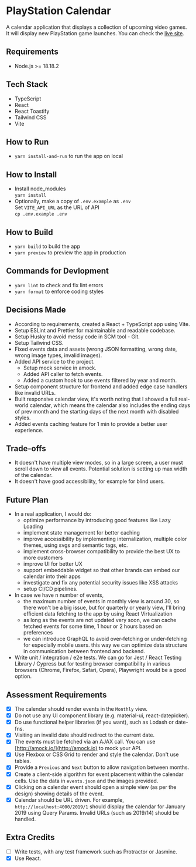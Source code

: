 # PlayStation Calendar

A calendar application that displays a collection of upcoming video games. It will display new PlayStation game launches. You can check the [live site](https://playstation-calendar.netlify.app).

## Requirements

- Node.js >= 18.18.2

## Tech Stack

- TypeScript
- React
- React Toastify
- Tailwind CSS
- Vite

## How to Run

- `yarn install-and-run` to run the app on local

## How to Install

- Install node_modules \
  `yarn install`
- Optionally, make a copy of `.env.example` as `.env` \
  Set `VITE_API_URL` as the URL of API \
  `cp .env.example .env`

## How to Build

- `yarn build` to build the app
- `yarn preview` to preview the app in production

## Commands for Devlopment

- `yarn lint` to check and fix lint errors
- `yarn format` to enforce coding styles

## Decisions Made

- According to requirements, created a React + TypeScript app using Vite.
- Setup ESLint and Prettier for maintainable and readable codebase.
- Setup Husky to avoid messy code in SCM tool - Git.
- Setup Tailwind CSS.
- Fixed events data and assets (wrong JSON formatting, wrong date, wrong image types, invalid images).
- Added API service to the project.
  - Setup mock service in amock.
  - Added API caller to fetch events.
  - Added a custom hook to use events filtered by year and month.
- Setup component structure for frontend and added edge case handlers like invalid URLs.
- Built responsive calendar view, it's worth noting that I showed a full real-world calendar, which means the calendar also includes the ending days of prev month and the starting days of the next month with disabled styles.
- Added events caching feature for 1 min to provide a better user experience.

## Trade-offs

- It doesn't have multiple view modes, so in a large screen, a user must scroll down to view all events. Potential solution is setting up max width of the calendar.
- It doesn't have good accessibility, for example for blind users.

## Future Plan

- In a real application, I would do:
  - optimize performance by introducing good features like Lazy Loading
  - implement state management for better caching
  - improve accessibility by implementing internalization, multiple color themes, using svgs and semantic tags, etc.
  - implement cross-browser compatibility to provide the best UX to more customers
  - improve UI for better UX
  - support embeddable widget so that other brands can embed our calendar into their apps
  - investigate and fix any potential security issues like XSS attacks
  - setup CI/CD pipelines.
- In case we have n number of events,
  - the maximum number of events in monthly view is around 30, so there won't be a big issue, but for quarterly or yearly view, I'll bring efficient data fetching to the app by using React Virtualization
  - as long as the events are not updated very soon, we can cache fetched events for some time, 1 hour or 2 hours based on preferences
  - we can introduce GraphQL to avoid over-fetching or under-fetching for especially mobile users. this way we can optimize data structure in communication between frontend and backend.
- Write unit / integration / e2e tests. We can go for Jest / React Testing Library / Cypress but for testing browser compatibility in various browsers (Chrome, Firefox, Safari, Opera), Playwright would be a good option.

## Assessment Requirements

- [x] The calendar should render events in the `Monthly` view.
- [x] Do not use any UI component library (e.g. material-ui, react-datepicker).
- [x] Do use functional helper libraries (if you want), such as Lodash or date-fns.
- [x] Visiting an invalid date should redirect to the current date.
- [x] The events must be fetched via an AJAX call. You can use [http://amock.io/](http://amock.io) to mock your API.
- [x] Use Flexbox or CSS Grid to render and style the calendar. Don't use tables.
- [x] Provide a `Previous` and `Next` button to allow navigation between months.
- [x] Create a client-side algorithm for event placement within the calendar cells. Use the data in `events.json` and the images provided.
- [x] Clicking on a calendar event should open a simple view (as per the design) showing details of the event.
- [x] Calendar should be URL driven. For example, `http://localhost:4000/2019/1` should display the calendar for January 2019 using Query Params. Invalid URLs (such as 2019/14) should be handled.

## Extra Credits

- [ ] Write tests, with any test framework such as Protractor or Jasmine.
- [x] Use React.
